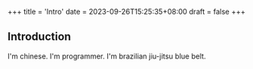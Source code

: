 +++
title = 'Intro'
date = 2023-09-26T15:25:35+08:00
draft = false
+++

## Introduction

I'm chinese.
I'm programmer.
I'm brazilian jiu-jitsu blue belt. 
